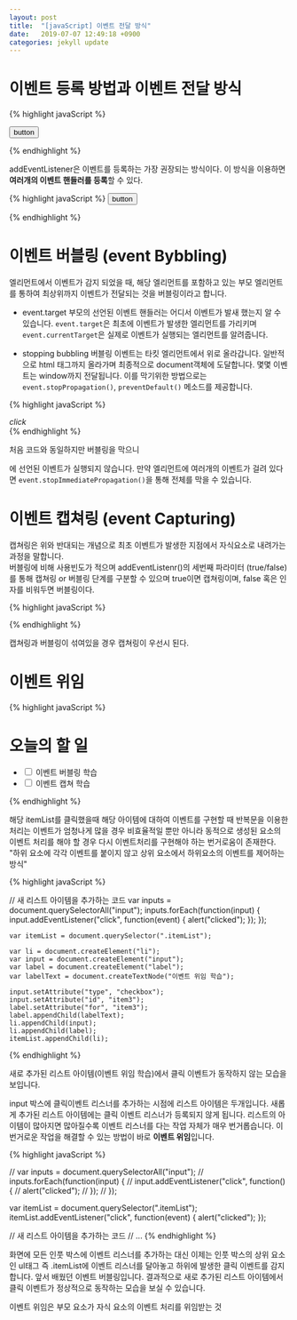```yaml
---
layout: post
title:  "[javaScript] 이벤트 전달 방식"
date:   2019-07-07 12:49:18 +0900
categories: jekyll update
---
```


# 이벤트 등록 방법과 이벤트 전달 방식


{% highlight javaScript %}


<input type="button" id="target" value="button" />
<script>
    var t = document.getElementById("target");
    t.addEventListener("click", function(event){
        alert("Hello world, "+event.target.value);
    });
</script>

{% endhighlight %}

addEventListener은 이벤트를 등록하는 가장 권장되는 방식이다. 이 방식을 이용하면 **여러개의 이벤트 핸들러를 등록**할 수 있다.

{% highlight javaScript %}
<input type="button" id="target" value="button" />
<script>
    var t = document.getElementById("target");
    t.addEventListener("click", function(event){
        alert(1);
    });
    t.addEventListener("click", function(event){
        alert(2);
    });
</script>

{% endhighlight %} 


# 이벤트 버블링 (event Bybbling)


엘리먼트에서 이벤트가 감지 되었을 때, 해당 엘리먼트를 포함하고 있는 부모 엘리먼트를 통하여 최상위까지 이벤트가 전달되는 것을 버블링이라고 합니다.


- event.target 
부모의 선언된 이벤트 핸들러는 어디서 이벤트가 발새 했는지 알 수 있습니다.
``event.target``은 최초에 이벤트가 발생한 엘리먼트를 가리키며 ``event.currentTarget``은 실제로 이벤트가 실행되는 엘리먼트를 알려줍니다.

- stopping bubbling
버블링 이벤트는 타킷 엘리먼트에서 위로 올라갑니다. 일반적으로 html 태그까지 올라가며 최종적으로 document객체에 도달합니다. 몇몇 이벤트는 window까지 전달됩니다. 
이를 막기위한 방법으로는 ``event.stopPropagation()``, ``preventDefault()`` 메소드를 제공합니다.


{% highlight javaScript %}
<div onclick="alert("hi")">
  <em onclick="event.stopPropagation()">click</em>
</div>
{% endhighlight %}

처음 코드와 동일하지만 버블링을 막으니 <div>에 선언된 이벤트가 실행되지 않습니다. 만약 엘리먼트에 여러개의 이벤트가 걸려 있다면 ``event.stopImmediatePropagation()``을 통해 전체를 막을 수 있습니다.


# 이벤트 캡쳐링 (event Capturing)


캡쳐링은 위와 반대되는 개념으로 최초 이벤트가 발생한 지점에서 자식요소로 내려가는 과정을 말합니다.   
버블링에 비해 사용빈도가 적으며 addEventListenr()의 세번째 파라미터 (true/false) 를 통해 캡쳐링 or 버블링 단계를 구분할 수 있으며 true이면 캡쳐링이며, false 혹은 인자를 비워두면 버블링이다.


{% highlight javaScript %}
 <script>
document.getElementById("target").addEventListener("click", handler, true);
document.querySelector("fieldset").addEventListener("click", handler, true);
 </script>
{% endhighlight %}


캡쳐링과 버블링이 섞여있을 경우 캡쳐링이 우선시 된다.

# 이벤트 위임

{% highlight javaScript %}
<h1>오늘의 할 일</h1>
<ul class="itemList">
	<li>
		<input type="checkbox" id="item1">
		<label for="item1">이벤트 버블링 학습</label>
	</li>
	<li>
		<input type="checkbox" id="item2">
		<label for="item2">이벤트 캡쳐 학습</label>
	</li>
</ul>

<script>

    var inputs = document.querySelectorAll("input");
    inputs.forEach(function(input) {
        input.addEventListener("click", function(event) {
            alert("clicked");
        });
    });
        
</script> 
{% endhighlight %}


해당 itemList를 클릭했을때 해당 아이템에 대하여 이벤트를 구현할 때 반복문을 이용한 처리는 이벤트가 엄청나게 많을 경우 비효율적일 뿐만 아니라 동적으로 생성된 요소의 이벤트 처리를 해야 할 경우 다시 이벤트처리를 구현해야 하는 번거로움이 존재한다.
"하위 요소에 각각 이벤트를 붙이지 않고 상위 요소에서 하위요소의 이벤트를 제어하는 방식"



{% highlight javaScript %}

// 새 리스트 아이템을 추가하는 코드
    var inputs = document.querySelectorAll("input");
    inputs.forEach(function(input) {
        input.addEventListener("click", function(event) {
            alert("clicked");
        });
    });
        
    var itemList = document.querySelector(".itemList");

    var li = document.createElement("li");
    var input = document.createElement("input");
    var label = document.createElement("label");
    var labelText = document.createTextNode("이벤트 위임 학습");

    input.setAttribute("type", "checkbox");
    input.setAttribute("id", "item3");
    label.setAttribute("for", "item3");
    label.appendChild(labelText);
    li.appendChild(input);
    li.appendChild(label);
    itemList.appendChild(li);
{% endhighlight %}


새로 추가된 리스트 아이템(이벤트 위임 학습)에서 클릭 이벤트가 동작하지 않는 모습을 보입니다.

input 박스에 클릭이벤트 리스너를 추가하는 시점에 리스트 아이템은 두개입니다.
새롭게 추가된 리스트 아이템에는 클릭 이벤트 리스너가 등록되지 않게 됩니다.
리스트의 아이템이 많아지면 많아질수록 이벤트 리스너를 다는 작업 자체가 매우 번거롭습니다. 이 번거로운 작업을 해결할 수 있는 방법이 바로 **이벤트 위임**입니다.


 
{% highlight javaScript %}

// var inputs = document.querySelectorAll("input");
// inputs.forEach(function(input) {
// 	input.addEventListener("click", function() {
// 		alert("clicked");
// 	});
// });

var itemList = document.querySelector(".itemList");
itemList.addEventListener("click", function(event) {
	alert("clicked");
});

// 새 리스트 아이템을 추가하는 코드
// ...
{% endhighlight %}

화면에 모든 인풋 박스에 이벤트 리스너를 추가하는 대신 이제는 인풋 박스의 상위 요소인 ul태그 즉  .itemList에 이벤트 리스너를 달아놓고 하위에 발생한 클릭 이벤트를 감지 합니다. 
앞서 배웠던 이벤트 버블링입니다. 
결과적으로 새로 추가된 리스트 아이템에서 클릭 이벤트가 정상적으로 동작하는 모습을 보실 수 있습니다. 





이벤트 위임은 부모 요소가 자식 요소의 이벤트 처리를 위임받는 것

